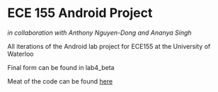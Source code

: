 # ECE 155 Android Project
*in collaboration with Anthony Nguyen-Dong and Ananya Singh*

All iterations of the Android lab project for ECE155 at the University of Waterloo


Final form can be found in lab4_beta

Meat of the code can be found [here](lab4_beta/app/src/main/java/lab3_201_14/uwaterloo/ca/lab3_201_14)
